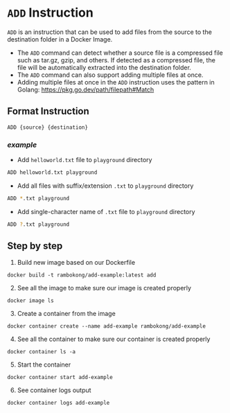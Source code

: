# `ADD` Instruction
`ADD` is an instruction that can be used to add files from the source to the destination folder in a Docker Image.

- The `ADD` command can detect whether a source file is a compressed file such as tar.gz, gzip, and others. If detected as a compressed file, the file will be automatically extracted into the destination folder.
- The `ADD` command can also support adding multiple files at once.
- Adding multiple files at once in the `ADD` instruction uses the pattern in Golang: https://pkg.go.dev/path/filepath#Match

## Format Instruction
```shell
ADD {source} {destination}
```

### ***example*** 
- Add `helloworld.txt` file to `playground` directory
```bash
ADD helloworld.txt playground
```

- Add all files with suffix/extension `.txt` to `playground` directory  
```bash
ADD *.txt playground
```

- Add single-character name of `.txt` file to `playground` directory
```bash
ADD ?.txt playground
```

## Step by step
1. Build new image based on our Dockerfile
```shell
docker build -t rambokong/add-example:latest add
```

2. See all the image to make sure our image is created properly
```shell
docker image ls
```

3. Create a container from the image
```shell
docker container create --name add-example rambokong/add-example
```

4. See all the container to make sure our container is created properly
```shell
docker container ls -a
```

5. Start the container
```shell
docker container start add-example
```

6. See container logs output
```shell
docker container logs add-example
```



